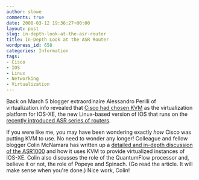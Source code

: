 ```yaml
---
author: slowe
comments: true
date: 2008-03-12 19:36:27+00:00
layout: post
slug: in-depth-look-at-the-asr-router
title: In-Depth Look at the ASR Router
wordpress_id: 658
categories: Information
tags:
- Cisco
- IOS
- Linux
- Networking
- Virtualization
---
```


Back on March 5 blogger extraordinaire Alessandro Perilli of virtualization.info revealed that [Cisco had chosen KVM](http://www.virtualization.info/2008/03/cisco-puts-kvm-in-its-ios.html) as the virtualization platform for IOS-XE, the new Linux-based version of IOS that runs on the [recently introduced ASR series of routers](http://newsroom.cisco.com/dlls/2008/prod_030408.html).

If you were like me, you may have been wondering exactly _how_ Cisco was putting KVM to use. No need to wonder any longer! Colleague and fellow blogger Colin McNamara has written up a [detailed and in-depth discussion of the ASR1000](http://www.colinmcnamara.com/2008/03/10/cisco-is-using-linux-virtualization-and-40-core-cpus-for-its-next-generation-routers) and how it uses KVM to provide virtualized instances of IOS-XE. Colin also discusses the role of the QuantumFlow processor and, believe it or not, the role of Popeye and Spinach. (Go read the article. It will make sense when you're done.) Nice work, Colin!
